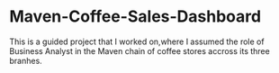 # Maven-Coffee-Sales-Dashboard
This is a guided project that I worked on,where I assumed the role of  Business Analyst in the Maven chain of coffee stores accross its three branhes.
